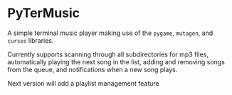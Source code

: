 # PyTerMusic

A simple terminal music player making use of the ```pygame```, ```mutagen```, and ```curses``` libraries.

Currently supports scanning through all subdirectories for mp3 files, automatically playing the next song in the list, adding and removing songs from the queue, and notifications when a new song plays.

Next version will add a playlist management feature
